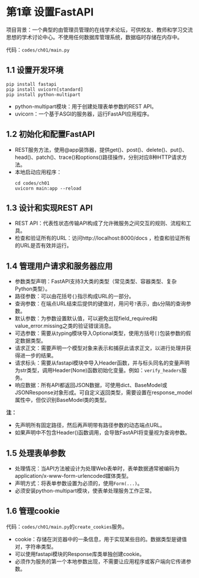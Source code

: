 # 第1章 设置FastAPI

项目背景：一个典型的由管理员管理的在线学术论坛，可供校友、教师和学习交流思想的学术讨论中心。不使用任何数据库管理系统，数据临时存储在内存中。

代码：`codes/ch01/main.py`

## 1.1 设置开发环境

```shell
pip install fastapi
pip install uvicorn[standard]
pip install python-multipart
```

- python-multipart模块：用于创建处理表单参数的REST API。
- uvicorn：一个基于ASGI的服务器，运行FastAPI应用程序。

## 1.2 初始化和配置FastAPI

- REST服务方法，使用@app装饰器，提供get()、post()、delete()、put()、head()、patch()、trace()和options()路径操作，分别对应8种HTTP请求方法。
- 本地启动应用程序：
    ```shell
    cd codes/ch01
    uvicorn main:app --reload
    ```

## 1.3 设计和实现REST API

- REST API：代表性状态传输API构成了允许微服务之间交互的规则、流程和工具。
- 检查和验证所有的URL：访问http://localhost:8000/docs ，检查和验证所有的URL是否有效并运行。

## 1.4 管理用户请求和服务器应用

- 参数类型声明：FastAPI支持3大类的类型（常见类型、容器类型、复杂Python类型）。
- 路径参数：可以由花括号`{}`指示构成URL的一部分。
- 查询参数：在端点URL结束后提供的键值对，用问号`?`表示，由`&`分隔的查询参数。
- 默认参数：为参数设置默认值，可以避免出现field_required和value_error.missing之类的验证错误消息。
- 可选参数：需要从typing模块导入Optional类型，使用方括号`[]`包装参数的假定数据类型。
- 请求正文：需要声明一个模型对象来表示和捕获此请求正文，以进行处理并获得进一步的结果。
- 请求标头：需要从fastapi模块中导入Header函数，并与标头同名的变量声明为str类型，调用Header(None)函数初始化变量。例如：`verify_headers`服务。
- 响应数据：所有API都返回JSON数据，可使用dict、BaseModel或JSONResponse对象形成。可自定义返回类型，需要设置在response_model属性中，但仅识别BaseModel类的类型。

**注：**
- 先声明所有固定路径，然后再声明带有路径参数的动态端点URL。
- 如果声明中不包含Header()函数调用，会导致FastAPI将变量视为查询参数。

## 1.5 处理表单参数

- 处理情况：当API方法被设计为处理Web表单时，表单数据通常被编码为application/x-www-form-urlencoded媒体类型。
- 声明方式：将表单参数设置为必须的，使用`Form(...)`。
- 必须安装python-multipart模块，使表单处理服务工作正常。

## 1.6 管理cookie

代码：`codes/ch01/main.py`的`create_cookies`服务。

- cookie：存储在浏览器中的一条信息，用于实现某些目的。数据类型是键值对，字符串类型。
- 可以使用fastapi模块的Response库类单独创建cookie。
- 必须作为服务的第一个本地参数出现，不需要让应用程序或客户端向它传递参数。